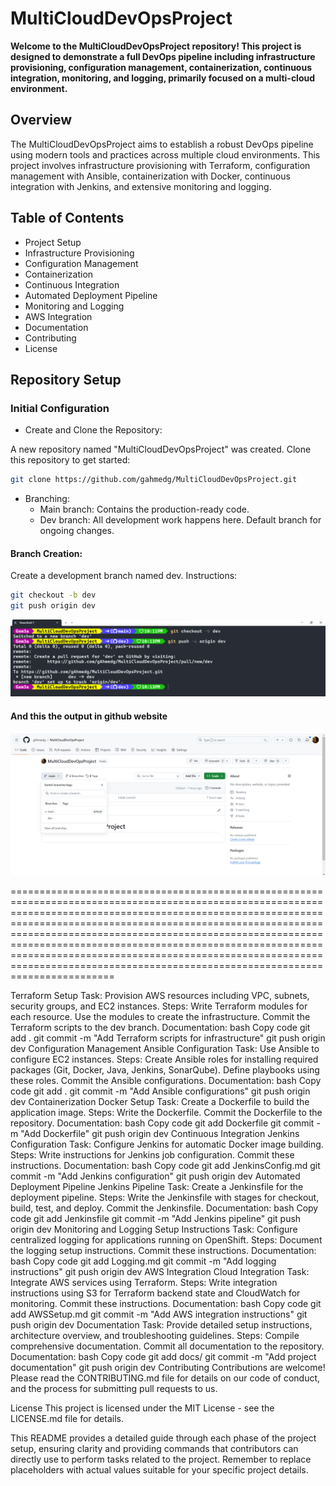 # MultiCloudDevOpsProject
**Welcome to the MultiCloudDevOpsProject repository! This project is designed to demonstrate a full DevOps pipeline including infrastructure provisioning, configuration management, containerization, continuous integration, monitoring, and logging, primarily focused on a multi-cloud environment.**

## Overview
The MultiCloudDevOpsProject aims to establish a robust DevOps pipeline using modern tools and practices across multiple cloud environments. This project involves infrastructure provisioning with Terraform, configuration management with Ansible, containerization with Docker, continuous integration with Jenkins, and extensive monitoring and logging.



## Table of Contents
- Project Setup
- Infrastructure Provisioning
- Configuration Management
- Containerization
- Continuous Integration
- Automated Deployment Pipeline
- Monitoring and Logging
- AWS Integration
- Documentation
- Contributing
- License

## Repository Setup
### Initial Configuration
- Create and Clone the Repository:

A new repository named "MultiCloudDevOpsProject" was created.
Clone this repository to get started:
```bash
git clone https://github.com/gahmedg/MultiCloudDevOpsProject.git
```
- Branching:
    - Main branch: Contains the production-ready code.
    - Dev branch: All development work happens here. Default branch for ongoing changes.

#### Branch Creation:

Create a development branch named dev.
Instructions:
```bash
git checkout -b dev
git push origin dev
```

![alt text](screenshots/create-branch-dev.png)

#### And this the output in github website 


![alt text](screenshots/verify-brnach.png)

==================================================================================================================================================================================================================================================================================================================================================================================================================================================================


Terraform Setup
Task: Provision AWS resources including VPC, subnets, security groups, and EC2 instances.
Steps:
Write Terraform modules for each resource.
Use the modules to create the infrastructure.
Commit the Terraform scripts to the dev branch.
Documentation:
bash
Copy code
git add .
git commit -m "Add Terraform scripts for infrastructure"
git push origin dev
Configuration Management
Ansible Configuration
Task: Use Ansible to configure EC2 instances.
Steps:
Create Ansible roles for installing required packages (Git, Docker, Java, Jenkins, SonarQube).
Define playbooks using these roles.
Commit the Ansible configurations.
Documentation:
bash
Copy code
git add .
git commit -m "Add Ansible configurations"
git push origin dev
Containerization
Docker Setup
Task: Create a Dockerfile to build the application image.
Steps:
Write the Dockerfile.
Commit the Dockerfile to the repository.
Documentation:
bash
Copy code
git add Dockerfile
git commit -m "Add Dockerfile"
git push origin dev
Continuous Integration
Jenkins Configuration
Task: Configure Jenkins for automatic Docker image building.
Steps:
Write instructions for Jenkins job configuration.
Commit these instructions.
Documentation:
bash
Copy code
git add JenkinsConfig.md
git commit -m "Add Jenkins configuration"
git push origin dev
Automated Deployment Pipeline
Jenkins Pipeline
Task: Create a Jenkinsfile for the deployment pipeline.
Steps:
Write the Jenkinsfile with stages for checkout, build, test, and deploy.
Commit the Jenkinsfile.
Documentation:
bash
Copy code
git add Jenkinsfile
git commit -m "Add Jenkins pipeline"
git push origin dev
Monitoring and Logging
Setup Instructions
Task: Configure centralized logging for applications running on OpenShift.
Steps:
Document the logging setup instructions.
Commit these instructions.
Documentation:
bash
Copy code
git add Logging.md
git commit -m "Add logging instructions"
git push origin dev
AWS Integration
Cloud Integration
Task: Integrate AWS services using Terraform.
Steps:
Write integration instructions using S3 for Terraform backend state and CloudWatch for monitoring.
Commit these instructions.
Documentation:
bash
Copy code
git add AWSSetup.md
git commit -m "Add AWS integration instructions"
git push origin dev
Documentation
Task: Provide detailed setup instructions, architecture overview, and troubleshooting guidelines.
Steps:
Compile comprehensive documentation.
Commit all documentation to the repository.
Documentation:
bash
Copy code
git add docs/
git commit -m "Add project documentation"
git push origin dev
Contributing
Contributions are welcome! Please read the CONTRIBUTING.md file for details on our code of conduct, and the process for submitting pull requests to us.

License
This project is licensed under the MIT License - see the LICENSE.md file for details.

This README provides a detailed guide through each phase of the project setup, ensuring clarity and providing commands that contributors can directly use to perform tasks related to the project. Remember to replace placeholders with actual values suitable for your specific project details.
